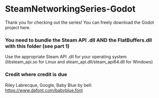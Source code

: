 # SteamNetworkingSeries-Godot

Thank you for checking out the series!
You can freely download the Godot project here.

### You need to bundle the Steam API .dll AND the FlatBuffers.dll with this folder (see part 1)
Use the appropriate Steam API .dll for your operating system (libsteam_api.so for Linux and steam_api.dll/steam_api64.dll for Windows)

### Credit where credit is due
Riley Labrecque, 
Google, 
Baby Blue by bell: https://www.dafont.com/babyblue.font
